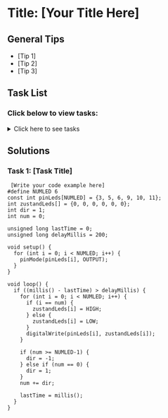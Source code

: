 # Title: [Your Title Here]

## General Tips
- [Tip 1]
- [Tip 2]
- [Tip 3]

## Task List
### Click below to view tasks:
<details>
  <summary>Click here to see tasks</summary>
  - [Task 1: Enter Task Description]
  
</details>

## Solutions

### Task 1: [Task Title]
```Arduino
 [Write your code example here]
#define NUMLED 6
const int pinLeds[NUMLED] = {3, 5, 6, 9, 10, 11};
int zustandLeds[] = {0, 0, 0, 0, 0, 0};
int dir = 1;
int num = 0;

unsigned long lastTime = 0;
unsigned long delayMillis = 200;

void setup() {
  for (int i = 0; i < NUMLED; i++) {
    pinMode(pinLeds[i], OUTPUT);
  }
}

void loop() {
  if ((millis() - lastTime) > delayMillis) {
    for (int i = 0; i < NUMLED; i++) {
      if (i == num) {
        zustandLeds[i] = HIGH;
      } else {
        zustandLeds[i] = LOW;
      }
      digitalWrite(pinLeds[i], zustandLeds[i]);
    }

    if (num >= NUMLED-1) {
      dir = -1;
    } else if (num == 0) {
      dir = 1;
    }
    num += dir;

    lastTime = millis();
  }
}
